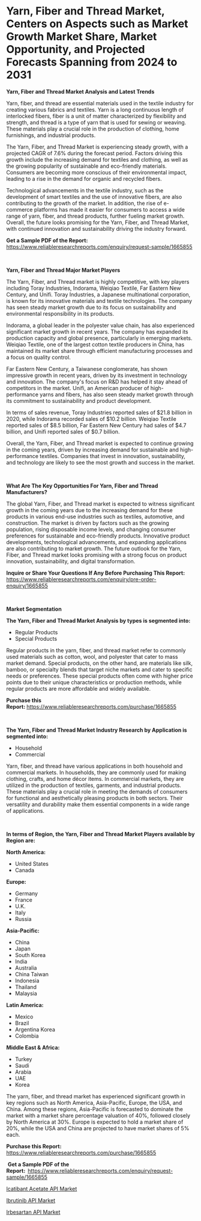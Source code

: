 <p><h1>Yarn, Fiber and Thread Market, Centers on Aspects such as Market Growth Market Share, Market Opportunity, and Projected Forecasts Spanning from 2024 to 2031</h1></p><p><strong>Yarn, Fiber and Thread Market Analysis and Latest Trends</strong></p>
<p><p>Yarn, fiber, and thread are essential materials used in the textile industry for creating various fabrics and textiles. Yarn is a long continuous length of interlocked fibers, fiber is a unit of matter characterized by flexibility and strength, and thread is a type of yarn that is used for sewing or weaving. These materials play a crucial role in the production of clothing, home furnishings, and industrial products.</p><p>The Yarn, Fiber, and Thread Market is experiencing steady growth, with a projected CAGR of 7.6% during the forecast period. Factors driving this growth include the increasing demand for textiles and clothing, as well as the growing popularity of sustainable and eco-friendly materials. Consumers are becoming more conscious of their environmental impact, leading to a rise in the demand for organic and recycled fibers.</p><p>Technological advancements in the textile industry, such as the development of smart textiles and the use of innovative fibers, are also contributing to the growth of the market. In addition, the rise of e-commerce platforms has made it easier for consumers to access a wide range of yarn, fiber, and thread products, further fueling market growth. Overall, the future looks promising for the Yarn, Fiber, and Thread Market, with continued innovation and sustainability driving the industry forward.</p></p>
<p><strong>Get a Sample PDF of the Report:&nbsp;</strong> <a href="https://www.reliableresearchreports.com/enquiry/request-sample/1665855">https://www.reliableresearchreports.com/enquiry/request-sample/1665855</a></p>
<p>&nbsp;</p>
<p><strong>Yarn, Fiber and Thread Major Market Players</strong></p>
<p><p>The Yarn, Fiber, and Thread market is highly competitive, with key players including Toray Industries, Indorama, Weiqiao Textile, Far Eastern New Century, and Unifi. Toray Industries, a Japanese multinational corporation, is known for its innovative materials and textile technologies. The company has seen steady market growth due to its focus on sustainability and environmental responsibility in its products.</p><p>Indorama, a global leader in the polyester value chain, has also experienced significant market growth in recent years. The company has expanded its production capacity and global presence, particularly in emerging markets. Weiqiao Textile, one of the largest cotton textile producers in China, has maintained its market share through efficient manufacturing processes and a focus on quality control.</p><p>Far Eastern New Century, a Taiwanese conglomerate, has shown impressive growth in recent years, driven by its investment in technology and innovation. The company's focus on R&D has helped it stay ahead of competitors in the market. Unifi, an American producer of high-performance yarns and fibers, has also seen steady market growth through its commitment to sustainability and product development.</p><p>In terms of sales revenue, Toray Industries reported sales of $21.8 billion in 2020, while Indorama recorded sales of $10.2 billion. Weiqiao Textile reported sales of $8.5 billion, Far Eastern New Century had sales of $4.7 billion, and Unifi reported sales of $0.7 billion.</p><p>Overall, the Yarn, Fiber, and Thread market is expected to continue growing in the coming years, driven by increasing demand for sustainable and high-performance textiles. Companies that invest in innovation, sustainability, and technology are likely to see the most growth and success in the market.</p></p>
<p>&nbsp;</p>
<p><strong>What Are The Key Opportunities For Yarn, Fiber and Thread Manufacturers?</strong></p>
<p><p>The global Yarn, Fiber, and Thread market is expected to witness significant growth in the coming years due to the increasing demand for these products in various end-use industries such as textiles, automotive, and construction. The market is driven by factors such as the growing population, rising disposable income levels, and changing consumer preferences for sustainable and eco-friendly products. Innovative product developments, technological advancements, and expanding applications are also contributing to market growth. The future outlook for the Yarn, Fiber, and Thread market looks promising with a strong focus on product innovation, sustainability, and digital transformation.</p></p>
<p><strong>Inquire or Share Your Questions If Any Before Purchasing This Report:</strong> <a href="https://www.reliableresearchreports.com/enquiry/pre-order-enquiry/1665855">https://www.reliableresearchreports.com/enquiry/pre-order-enquiry/1665855</a></p>
<p>&nbsp;</p>
<p><strong>Market Segmentation</strong></p>
<p><strong>The Yarn, Fiber and Thread Market Analysis by types is segmented into:</strong></p>
<p><ul><li>Regular Products</li><li>Special Products</li></ul></p>
<p><p>Regular products in the yarn, fiber, and thread market refer to commonly used materials such as cotton, wool, and polyester that cater to mass market demand. Special products, on the other hand, are materials like silk, bamboo, or specialty blends that target niche markets and cater to specific needs or preferences. These special products often come with higher price points due to their unique characteristics or production methods, while regular products are more affordable and widely available.</p></p>
<p><strong>Purchase this Report:&nbsp;</strong><a href="https://www.reliableresearchreports.com/purchase/1665855">https://www.reliableresearchreports.com/purchase/1665855</a></p>
<p>&nbsp;</p>
<p><strong>The Yarn, Fiber and Thread Market Industry Research by Application is segmented into:</strong></p>
<p><ul><li>Household</li><li>Commercial</li></ul></p>
<p><p>Yarn, fiber, and thread have various applications in both household and commercial markets. In households, they are commonly used for making clothing, crafts, and home décor items. In commercial markets, they are utilized in the production of textiles, garments, and industrial products. These materials play a crucial role in meeting the demands of consumers for functional and aesthetically pleasing products in both sectors. Their versatility and durability make them essential components in a wide range of applications.</p></p>
<p>&nbsp;</p>
<p><strong>In terms of Region, the Yarn, Fiber and Thread Market Players available by Region are:</strong></p>
<p>
    <p> <strong> North America: </strong>
        <ul>
            <li>United States</li>
            <li>Canada</li>
        </ul>
        </p> 
    <p> <strong> Europe: </strong>
        <ul>
            <li>Germany</li>
            <li>France</li>
            <li>U.K.</li>
            <li>Italy</li>
            <li>Russia</li>
        </ul>
        </p> 
    <p> <strong> Asia-Pacific: </strong>
        <ul>
            <li>China</li>
            <li>Japan</li>
            <li>South Korea</li>
            <li>India</li>
            <li>Australia</li>
            <li>China Taiwan</li>
            <li>Indonesia</li>
            <li>Thailand</li>
            <li>Malaysia</li>
        </ul>
        </p> 
    <p> <strong> Latin America: </strong>
        <ul>
            <li>Mexico</li>
            <li>Brazil</li>
            <li>Argentina Korea</li>
            <li>Colombia</li>
        </ul>
        </p> 
    <p> <strong> Middle East & Africa: </strong>
        <ul>
            <li>Turkey</li>
            <li>Saudi</li>
            <li>Arabia</li>
            <li>UAE</li>
            <li>Korea</li>
        </ul>
    </p>
    </p>
<p><p>The yarn, fiber, and thread market has experienced significant growth in key regions such as North America, Asia-Pacific, Europe, the USA, and China. Among these regions, Asia-Pacific is forecasted to dominate the market with a market share percentage valuation of 40%, followed closely by North America at 30%. Europe is expected to hold a market share of 20%, while the USA and China are projected to have market shares of 5% each.</p></p>
<p><strong>Purchase this Report: </strong><a href="https://www.reliableresearchreports.com/purchase/1665855">https://www.reliableresearchreports.com/purchase/1665855</a></p>
<p>&nbsp;<strong>Get a Sample PDF of the Report:&nbsp;&nbsp;</strong><a href="https://www.reliableresearchreports.com/enquiry/request-sample/1665855">https://www.reliableresearchreports.com/enquiry/request-sample/1665855</a></p>
<p><strong></strong></p>
<p><p><a href="https://view.publitas.com/reportprime-1/icatibant-acetate-api-market-challenges-opportunities-and-growth-drivers-and-major-market-players-forecasted-for-period-from-2023-2030/">Icatibant Acetate API Market</a></p><p><a href="https://view.publitas.com/reportprime-1/ibrutinib-api-market-dynamics-2023-2030-also-about-its-market-trends-projections-and-opportunities/">Ibrutinib API Market</a></p><p><a href="https://view.publitas.com/reportprime-1/irbesartan-api-market-challenges-opportunities-and-growth-drivers-and-major-market-players-forecasted-for-period-from-2023-2030/">Irbesartan API Market</a></p></p>